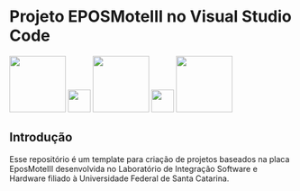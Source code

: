# Projeto EPOSMoteIII no Visual Studio Code

<img src=https://lisha.ufsc.br/display2075 height=100px>
<img src=https://imgur.com/ggfpJF5.png width=40px margin=100px>
<img src=https://code.visualstudio.com/assets/images/code-stable.png height=100px margin=100px>
<img src=https://imgur.com/ggfpJF5.png width=40px margin=100px>
<img src=https://epos.lisha.ufsc.br/display113 height=100px>

## Introdução

Esse repositório é um template para criação de projetos baseados na placa EposMoteIII desenvolvida no Laboratório de Integração Software e Hardware filiado à Universidade Federal de Santa Catarina. 

